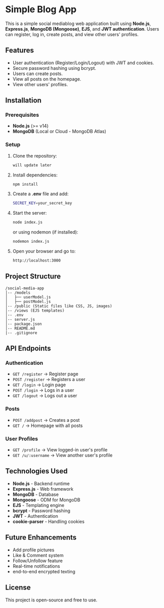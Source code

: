 # Simple Blog App

This is a simple social mediablog web application built using **Node.js**, **Express.js**, **MongoDB (Mongoose)**, **EJS**, and **JWT authentication**. Users can register, log in, create posts, and view other users' profiles.

## Features
- User authentication (Register/Login/Logout) with JWT and cookies.
- Secure password hashing using bcrypt.
- Users can create posts.
- View all posts on the homepage.
- View other users' profiles.

## Installation
### Prerequisites
- **Node.js** (>= v14)
- **MongoDB** (Local or Cloud - MongoDB Atlas)

### Setup
1. Clone the repository:
   ```sh
   will update later
   ```

2. Install dependencies:
   ```sh
   npm install
   ```

3. Create a **.env** file and add:
   ```sh
   SECRET_KEY=your_secret_key
   ```

4. Start the server:
   ```sh
   node index.js
   ```
   or using nodemon (if installed):
   ```sh
   nodemon index.js
   ```

5. Open your browser and go to:
   ```sh
   http://localhost:3000
   ```

## Project Structure
```
/social-media-app
│-- /models
│   ├── userModel.js
│   ├── postModel.js
│-- /public (Static files like CSS, JS, images)
│-- /views (EJS templates)
│-- .env
│-- server.js
│-- package.json
│-- README.md
|-- .gitignore
``` 

## API Endpoints
### Authentication
- `GET /register` → Register page
- `POST /register` → Registers a user
- `GET /login` → Login page
- `POST /login` → Logs in a user
- `GET /logout` → Logs out a user

### Posts
- `POST /addpost` → Creates a post
- `GET /` → Homepage with all posts

### User Profiles
- `GET /profile` → View logged-in user's profile
- `GET /u/:username` → View another user's profile

## Technologies Used
- **Node.js** - Backend runtime
- **Express.js** - Web framework
- **MongoDB** - Database
- **Mongoose** - ODM for MongoDB
- **EJS** - Templating engine
- **bcrypt** - Password hashing
- **JWT** - Authentication
- **cookie-parser** - Handling cookies

## Future Enhancements
- Add profile pictures
- Like & Comment system
- Follow/Unfollow feature
- Real-time notifications
- end-to-end encrypted texting

## License
This project is open-source and free to use.

